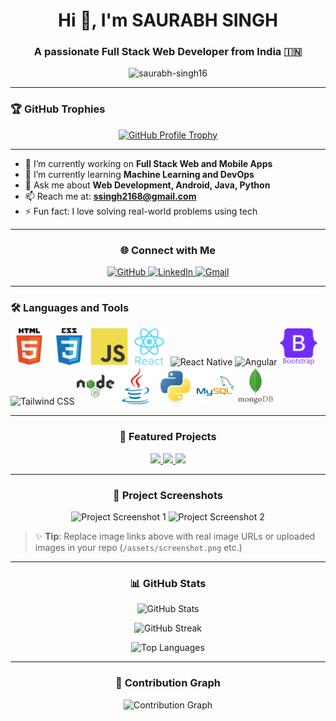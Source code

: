 <h1 align="center">Hi 👋, I'm SAURABH SINGH</h1>
<h3 align="center">A passionate Full Stack Web Developer from India 🇮🇳</h3>

<p align="center">
  <img src="https://komarev.com/ghpvc/?username=saurabh-singh16&label=Profile%20views&color=0e75b6&style=flat" alt="saurabh-singh16" />
</p>

---

### 🏆 GitHub Trophies

<p align="center">
  <a href="https://github.com/ryo-ma/github-profile-trophy">
    <img src="https://github-profile-trophy.vercel.app/?username=saurabh-singh16&theme=onedark" alt="GitHub Profile Trophy" />
  </a>
</p>

---

- 🔭 I’m currently working on **Full Stack Web and Mobile Apps**
- 🌱 I’m currently learning **Machine Learning and DevOps**
- 💬 Ask me about **Web Development, Android, Java, Python**
- 📫 Reach me at: **ssingh2168@gmail.com**
- ⚡ Fun fact: I love solving real-world problems using tech

---

<h3 align="center">🌐 Connect with Me</h3>
<p align="center">
  <a href="https://github.com/saurabh-singh16" target="_blank">
    <img src="https://img.shields.io/badge/GitHub-100000?style=for-the-badge&logo=github&logoColor=white" alt="GitHub" />
  </a>
  <a href="https://www.linkedin.com/in/saurabh-singh16" target="_blank">
    <img src="https://img.shields.io/badge/LinkedIn-0077B5?style=for-the-badge&logo=linkedin&logoColor=white" alt="LinkedIn" />
  </a>
  <a href="mailto:ssingh2168@gmail.com">
    <img src="https://img.shields.io/badge/Gmail-D14836?style=for-the-badge&logo=gmail&logoColor=white" alt="Gmail" />
  </a>
</p>

---

<h3 align="left">🛠️ Languages and Tools</h3>

<p align="left">
  <!-- Frontend -->
  <img src="https://raw.githubusercontent.com/devicons/devicon/master/icons/html5/html5-original-wordmark.svg" alt="HTML5" width="60" height="60"/>
  <img src="https://raw.githubusercontent.com/devicons/devicon/master/icons/css3/css3-original-wordmark.svg" alt="CSS3" width="60" height="60"/>
  <img src="https://raw.githubusercontent.com/devicons/devicon/master/icons/javascript/javascript-original.svg" alt="JavaScript" width="60" height="60"/>
  <img src="https://raw.githubusercontent.com/devicons/devicon/master/icons/react/react-original-wordmark.svg" alt="React" width="60" height="60"/>
  <img src="https://reactnative.dev/img/header_logo.svg" alt="React Native" width="60" height="60"/>
  <img src="https://angular.io/assets/images/logos/angular/angular.svg" alt="Angular" width="60" height="60"/>
  <img src="https://raw.githubusercontent.com/devicons/devicon/master/icons/bootstrap/bootstrap-plain-wordmark.svg" alt="Bootstrap" width="60" height="60"/>
  <img src="https://www.vectorlogo.zone/logos/tailwindcss/tailwindcss-icon.svg" alt="Tailwind CSS" width="60" height="60"/>

  <!-- Backend & Languages -->
  <img src="https://raw.githubusercontent.com/devicons/devicon/master/icons/nodejs/nodejs-original-wordmark.svg" alt="Node.js" width="60" height="60"/>
  <img src="https://raw.githubusercontent.com/devicons/devicon/master/icons/java/java-original.svg" alt="Java" width="60" height="60"/>
  <img src="https://raw.githubusercontent.com/devicons/devicon/master/icons/python/python-original.svg" alt="Python" width="60" height="60"/>

  <!-- Databases -->
  <img src="https://raw.githubusercontent.com/devicons/devicon/master/icons/mysql/mysql-original-wordmark.svg" alt="MySQL" width="60" height="60"/>
  <img src="https://raw.githubusercontent.com/devicons/devicon/master/icons/mongodb/mongodb-original-wordmark.svg" alt="MongoDB" width="60" height="60"/>
</p>

---

<h3 align="center">📂 Featured Projects</h3>

<p align="center">
  <a href="https://github.com/SAURABH-SINGH16/Online-Library-Management-System">
    <img src="https://img.shields.io/badge/📚 Online Library Management System-blue?style=for-the-badge" />
  </a>
  <a href="https://github.com/saurabh-singh16/personal-finance-tracker">
    <img src="https://img.shields.io/badge/💰 AI Finance Tracker-success?style=for-the-badge" />
  </a>
  <a href="https://github.com/saurabh-singh16/weather-app">
    <img src="https://img.shields.io/badge/⛅ Weather App-orange?style=for-the-badge" />
  </a>
</p>

---

<h3 align="center">📸 Project Screenshots</h3>

<p align="center">
  <img src="https://your-image-link.com/screenshot1.png" width="400" alt="Project Screenshot 1"/>
  <img src="https://your-image-link.com/screenshot2.gif" width="400" alt="Project Screenshot 2"/>
</p>

> ✨ **Tip**: Replace image links above with real image URLs or uploaded images in your repo (`/assets/screenshot.png` etc.)

---

<h3 align="center">📊 GitHub Stats</h3>

<p align="center">
  <img src="https://github-readme-stats.vercel.app/api?username=saurabh-singh16&show_icons=true&theme=github_dark&locale=en" alt="GitHub Stats" />
</p>

<p align="center">
  <img src="https://github-readme-streak-stats.herokuapp.com/?user=saurabh-singh16&theme=dark" alt="GitHub Streak" />
</p>

<p align="center">
  <img src="https://github-readme-stats.vercel.app/api/top-langs/?username=saurabh-singh16&layout=compact&theme=dark" alt="Top Languages" />
</p>

---

<h3 align="center">🌱 Contribution Graph</h3>

<p align="center">
  <img src="https://github-readme-activity-graph.vercel.app/graph?username=saurabh-singh16&theme=react-dark&hide_border=true" alt="Contribution Graph" />
</p>

